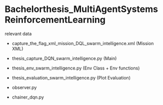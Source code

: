 # Bachelorthesis_MultiAgentSystemsReinforcementLearning

relevant data

- capture_the_flag_xml_mission_DQL_swarm_intelligence.xml (Mission XML)

- thesis_capture_DQN_swarm_intelligence.py (Main)

- thesis_env_swarm_intelligence.py (Env Class + Env functions)

- thesis_evaluation_swarm_intelligence.py (Plot Evaluation)

- observer.py

- chainer_dqn.py

